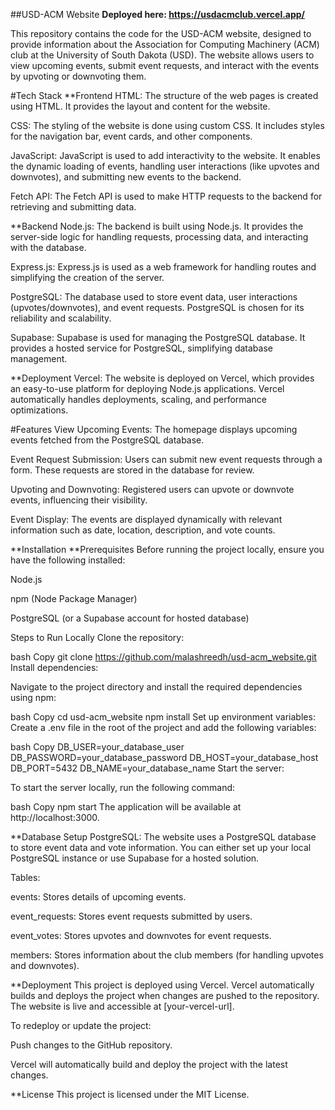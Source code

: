 ##USD-ACM Website
**Deployed here: https://usdacmclub.vercel.app/**

This repository contains the code for the USD-ACM website, designed to provide information about the Association for Computing Machinery (ACM) club at the University of South Dakota (USD). The website allows users to view upcoming events, submit event requests, and interact with the events by upvoting or downvoting them.

#Tech Stack
**Frontend
HTML: The structure of the web pages is created using HTML. It provides the layout and content for the website.

CSS: The styling of the website is done using custom CSS. It includes styles for the navigation bar, event cards, and other components.

JavaScript: JavaScript is used to add interactivity to the website. It enables the dynamic loading of events, handling user interactions (like upvotes and downvotes), and submitting new events to the backend.

Fetch API: The Fetch API is used to make HTTP requests to the backend for retrieving and submitting data.

**Backend
Node.js: The backend is built using Node.js. It provides the server-side logic for handling requests, processing data, and interacting with the database.

Express.js: Express.js is used as a web framework for handling routes and simplifying the creation of the server.

PostgreSQL: The database used to store event data, user interactions (upvotes/downvotes), and event requests. PostgreSQL is chosen for its reliability and scalability.

Supabase: Supabase is used for managing the PostgreSQL database. It provides a hosted service for PostgreSQL, simplifying database management.

**Deployment
Vercel: The website is deployed on Vercel, which provides an easy-to-use platform for deploying Node.js applications. Vercel automatically handles deployments, scaling, and performance optimizations.

#Features
View Upcoming Events: The homepage displays upcoming events fetched from the PostgreSQL database.

Event Request Submission: Users can submit new event requests through a form. These requests are stored in the database for review.

Upvoting and Downvoting: Registered users can upvote or downvote events, influencing their visibility.

Event Display: The events are displayed dynamically with relevant information such as date, location, description, and vote counts.

**Installation
**Prerequisites
Before running the project locally, ensure you have the following installed:

Node.js

npm (Node Package Manager)

PostgreSQL (or a Supabase account for hosted database)

Steps to Run Locally
Clone the repository:

bash
Copy
git clone https://github.com/malashreedh/usd-acm_website.git
Install dependencies:

Navigate to the project directory and install the required dependencies using npm:

bash
Copy
cd usd-acm_website
npm install
Set up environment variables: Create a .env file in the root of the project and add the following variables:

bash
Copy
DB_USER=your_database_user
DB_PASSWORD=your_database_password
DB_HOST=your_database_host
DB_PORT=5432
DB_NAME=your_database_name
Start the server:

To start the server locally, run the following command:

bash
Copy
npm start
The application will be available at http://localhost:3000.

**Database Setup
PostgreSQL: The website uses a PostgreSQL database to store event data and vote information. You can either set up your local PostgreSQL instance or use Supabase for a hosted solution.

Tables:

events: Stores details of upcoming events.

event_requests: Stores event requests submitted by users.

event_votes: Stores upvotes and downvotes for event requests.

members: Stores information about the club members (for handling upvotes and downvotes).

**Deployment
This project is deployed using Vercel. Vercel automatically builds and deploys the project when changes are pushed to the repository. The website is live and accessible at [your-vercel-url].

To redeploy or update the project:

Push changes to the GitHub repository.

Vercel will automatically build and deploy the project with the latest changes.

**License
This project is licensed under the MIT License.